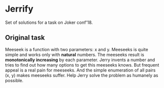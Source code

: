 # Jerrify
Set of solutions for a task on Joker conf'18.

## Original task
Meeseek is a function with two parameters: x and y. Meeseeks is quite simple and works only with **natural** numbers. The meeseeks result is **monotonically increasing** by each parameter. Jerry invents a number and tries to find out how many options to get this meeseeks knows. But frequent appeal is a real pain for meeseeks. And the simple enumeration of all pairs (x, y) makes meeseeks suffer. Help Jerry solve the problem as humanely as possible.